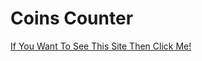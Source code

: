 # Coins Counter

<a href="https://coins-counter.netlify.app/"  >If You Want To See This Site Then Click Me! </a>
